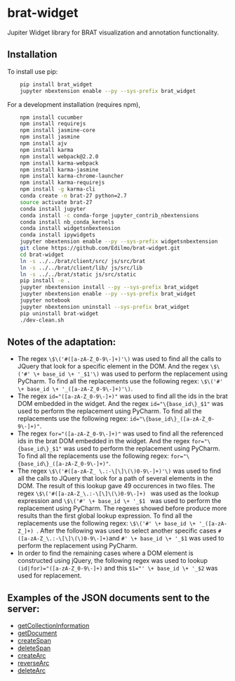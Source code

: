 # brat-widget

Jupiter Widget library for BRAT visualization and annotation functionality.

## Installation

To install use pip:
```bash
    pip install brat_widget
    jupyter nbextension enable --py --sys-prefix brat_widget
```


For a development installation (requires npm),
```bash
    npm install cucumber
    npm install requirejs
    npm install jasmine-core
    npm install jasmine
    npm install ajv
    npm install karma
    npm install webpack@2.2.0
    npm install karma-webpack
    npm install karma-jasmine
    npm install karma-chrome-launcher
    npm install karma-requirejs
    npm install -g karma-cli
    conda create -n brat-27 python=2.7
    source activate brat-27
    conda install jupyter
    conda install -c conda-forge jupyter_contrib_nbextensions
    conda install nb_conda_kernels
    conda install widgetsnbextension
    conda install ipywidgets
    jupyter nbextension enable --py --sys-prefix widgetsnbextension
    git clone https://github.com/Edilmo/brat-widget.git
    cd brat-widget
    ln -s ../../brat/client/src/ js/src/brat
    ln -s ../../brat/client/lib/ js/src/lib
    ln -s ../../brat/static js/src/static
    pip install -e .
    jupyter nbextension install --py --sys-prefix brat_widget
    jupyter nbextension enable --py --sys-prefix brat_widget
    jupyter notebook
    jupyter nbextension uninstall --sys-prefix brat_widget
    pip uninstall brat-widget
    ./dev-clean.sh
```

## Notes of the adaptation:

- The regex `\$\('#([a-zA-Z_0-9\-]+)'\)` was used to find all the calls to JQuery that look for a specific element in the DOM. And the regex `\$\('#' \+ base_id \+ '_$1'\)` was used to perform the replacement using PyCharm. To find all the replacements use the following regex: `\$\('#' \+ base_id \+ '_([a-zA-Z_0-9\-]+)'\)`.
- The regex `id="([a-zA-Z_0-9\-]+)"` was used to find all the ids in the brat DOM embedded in the widget. And the regex `id="\{base_id\}_$1"` was used to perform the replacement using PyCharm. To find all the replacements use the following regex: `id="\{base_id\}_([a-zA-Z_0-9\-]+)"`.
- The regex `for="([a-zA-Z_0-9\-]+)"` was used to find all the referenced ids in the brat DOM embedded in the widget. And the regex `for="\{base_id\}_$1"` was used to perform the replacement using PyCharm. To find all the replacements use the following regex: `for="\{base_id\}_([a-zA-Z_0-9\-]+)"`.
- The regex `\$\('#([a-zA-Z_ \.:-\[\]\(\)0-9\-]+)'\)` was used to find all the calls to JQuery that look for a path of several elements in the DOM. The result of this lookup gave 49 occurences in two files. The regex `\$\('#([a-zA-Z_\.:-\[\]\(\)0-9\-]+) ` was used as the lookup expression and `\$\('#' \+ base_id \+ '_$1 ` was used to perform the replacement using PyCharm. The regexes showed before produce more results than the first global lookup expression. To find all the replacements use the following regex: `\$\('#' \+ base_id \+ '_([a-zA-Z_]+) `. After the following was used to select another specific cases `#([a-zA-Z_\.:-\[\]\(\)0-9\-]+)`and `#' \+ base_id \+ '_$1` was used to perform the replacement using PyCharm.
- In order to find the remaining cases where a DOM element is constructed using jQuery, the following regex was used to lookup `(id|for)="([a-zA-Z_0-9\-]+)` and this `$1="' \+ base_id \+ '_$2` was used for replacement.

## Examples of the JSON documents sent to the server:

- [getCollectionInformation](http://www.jsoneditoronline.org/?id=18051ed6ecce9470a1e7ce21687421a4)
- [getDocument](http://www.jsoneditoronline.org/?id=7b0c10727c1dac6519a99c3a3c4d3768)
- [createSpan](http://www.jsoneditoronline.org/?id=c11d7be261c2f507f15ea9733e927d38)
- [deleteSpan](http://www.jsoneditoronline.org/?id=0f7b67e68870e4525c4a0f58b50cade6)
- [createArc](http://www.jsoneditoronline.org/?id=dcac7fd71ec6f3716ba9f0265cb399ff)
- [reverseArc](http://www.jsoneditoronline.org/?id=dcac7fd71ec6f3716ba9f0265cbc464a)
- [deleteArc](http://www.jsoneditoronline.org/?id=c11d7be261c2f507f15ea9733e97b3df)